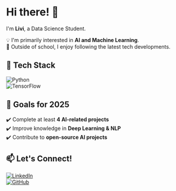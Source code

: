 # Hi there! 👋  
I'm **Livi**, a Data Science Student.  

💡 I'm primarily interested in **AI and Machine Learning**.  
🚀 Outside of school, I enjoy following the latest tech developments.  

## 🔧 Tech Stack  
![Python](https://img.shields.io/badge/Python-3776AB?style=for-the-badge&logo=python&logoColor=white)  
![TensorFlow](https://img.shields.io/badge/TensorFlow-FF6F00?style=for-the-badge&logo=tensorflow&logoColor=white)  
  

## 🎯 Goals for 2025  
✔️ Complete at least **4 AI-related projects**  
✔️ Improve knowledge in **Deep Learning & NLP**  
✔️ Contribute to **open-source AI projects**  

## 📫 Let's Connect!  
[![LinkedIn](https://img.shields.io/badge/LinkedIn-Connect-blue?style=flat&logo=linkedin)](https://www.linkedin.com/in/YOUR-LINKEDIN)  
[![GitHub](https://img.shields.io/badge/GitHub-Profile-black?style=flat&logo=github)](https://github.com/alivianay)  
